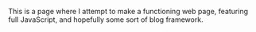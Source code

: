 This is a page where I attempt to make a functioning web page, featuring full JavaScript, and hopefully some sort of blog framework.